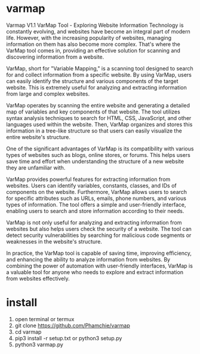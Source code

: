 # varmap
Varmap V1.1
VarMap Tool - Exploring Website Information
Technology is constantly evolving, and websites have become an integral part of modern life. However, with the increasing popularity of websites, managing information on them has also become more complex. That's where the VarMap tool comes in, providing an effective solution for scanning and discovering information from a website.

VarMap, short for "Variable Mapping," is a scanning tool designed to search for and collect information from a specific website. By using VarMap, users can easily identify the structure and various components of the target website. This is extremely useful for analyzing and extracting information from large and complex websites.

VarMap operates by scanning the entire website and generating a detailed map of variables and key components of that website. The tool utilizes syntax analysis techniques to search for HTML, CSS, JavaScript, and other languages used within the website. Then, VarMap organizes and stores this information in a tree-like structure so that users can easily visualize the entire website's structure.

One of the significant advantages of VarMap is its compatibility with various types of websites such as blogs, online stores, or forums. This helps users save time and effort when understanding the structure of a new website they are unfamiliar with.

VarMap provides powerful features for extracting information from websites. Users can identify variables, constants, classes, and IDs of components on the website. Furthermore, VarMap allows users to search for specific attributes such as URLs, emails, phone numbers, and various types of information. The tool offers a simple and user-friendly interface, enabling users to search and store information according to their needs.

VarMap is not only useful for analyzing and extracting information from websites but also helps users check the security of a website. The tool can detect security vulnerabilities by searching for malicious code segments or weaknesses in the website's structure.

In practice, the VarMap tool is capable of saving time, improving efficiency, and enhancing the ability to analyze information from websites. By combining the power of automation with user-friendly interfaces, VarMap is a valuable tool for anyone who needs to explore and extract information from websites effectively.

# install
1. open terminal or termux
2. git clone https://github.com/Phamchie/varmap
3. cd varmap
4. pip3 install -r setup.txt or python3 setup.py
5. python3 varmap.py

